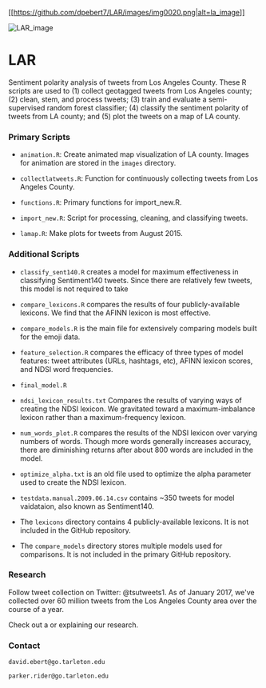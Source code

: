 [[https://github.com/dpebert7/LAR/images/img0020.png|alt=la_image]]

![LAR_image](https://github.com/dpebert7/LAR/images/img0020.png|alt=la_image)

# LAR

Sentiment polarity analysis of tweets from Los Angeles County. These R scripts are used to (1) collect geotagged tweets from Los Angeles county; (2) clean, stem, and process tweets; (3) train and evaluate a semi-supervised random forest classifier; (4) classify the sentiment polarity of tweets from LA county; and (5) plot the tweets on a map of LA county. 


### Primary Scripts

- `animation.R`: Create animated map visualization of LA county. Images for animation are stored in the `images` directory.

- `collectlatweets.R`: Function for continuously collecting tweets from Los Angeles County.

- `functions.R`: Primary functions for import_new.R.

- `import_new.R`: Script for processing, cleaning, and classifying tweets.

- `lamap.R`: Make plots for tweets from August 2015.


### Additional Scripts

- `classify_sent140.R` creates a model for maximum effectiveness in classifying Sentiment140 tweets. Since there are relatively few tweets, this model is not required to take 

- `compare_lexicons.R` compares the results of four publicly-available lexicons. We find that the AFINN lexicon is most effective.

- `compare_models.R` is the main file for extensively comparing models built for the emoji data.

- `feature_selection.R` compares the efficacy of three types of model features: tweet attributes (URLs, hashtags, etc), AFINN lexicon scores, and NDSI word frequencies.

- `final_model.R`

- `ndsi_lexicon_results.txt` Compares the results of varying ways of creating the NDSI lexicon. We gravitated toward a maximum-imbalance lexicon rather than a maximum-frequency lexicon.

- `num_words_plot.R` compares the results of the NDSI lexicon over varying numbers of words. Though more words generally increases accuracy, there are diminishing returns after about 800 words are included in the model.

- `optimize_alpha.txt` is an old file used to optimize the alpha parameter used to create the NDSI lexicon.

- `testdata.manual.2009.06.14.csv` contains ~350 tweets for model vaidataion, also known as Sentiment140.

- The `lexicons` directory contains 4 publicly-available lexicons. It is not included in the GitHub repository.

- The `compare_models` directory stores multiple models used for comparisons. It is not included in the primary GitHub repository.


### Research

Follow tweet collection on Twitter: @tsutweets1. As of January 2017, we've collected over 60 million tweets from the Los Angeles County area over the course of a year.

Check out a <poster> or <beamer> explaining our research. 


### Contact

`david.ebert@go.tarleton.edu`

`parker.rider@go.tarleton.edu`
